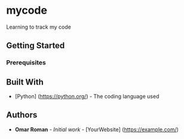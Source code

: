 # mycode
Learning to track my code
## Getting Started
### Prerequisites
## Built With
* [Python] (https://python.org/) - The coding language used
## Authors
* **Omar Roman** - *Initial work* - [YourWebsite] (https://example.com/)
